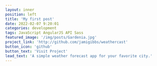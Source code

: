 ```yaml
---
layout: inner
position: left
title: 'My first post'
date: 2022-02-07 9:20:01
categories: development
tags: JavaScript AngularJS API Sass
featured_image: '/img/posts/Gardenia.jpg'
project_link: 'http://github.com/jamigibbs/weathercast'
button_icon: 'github'
button_text: 'Visit Project'
lead_text: 'A simple weather forecast app for your favorite city.'
---
```

